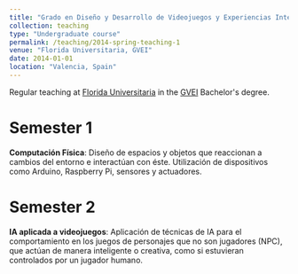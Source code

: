 ```yaml
---
title: "Grado en Diseño y Desarrollo de Videojuegos y Experiencias Interactivas"
collection: teaching
type: "Undergraduate course"
permalink: /teaching/2014-spring-teaching-1
venue: "Florida Universitaria, GVEI"
date: 2014-01-01
location: "Valencia, Spain"
---
```


Regular teaching at [Florida Universitaria](https://www.floridauniversitaria.es/) in the [GVEI](https://www.floridauniversitaria.es/titulacion/grado-en-diseno-y-desarrollo-de-videojuegos-y-experiencias-interactivas/) Bachelor's degree.

Semester 1
======
**Computación Física**: Diseño de espacios y objetos que reaccionan a cambios del entorno e interactúan con éste. Utilización de dispositivos como Arduino, Raspberry Pi, sensores y actuadores.

Semester 2
======
**IA aplicada a videojuegos**: Aplicación de técnicas de IA para el comportamiento en los juegos de personajes que no son jugadores (NPC), que actúan de manera inteligente o creativa, como si estuvieran controlados por un jugador humano.
